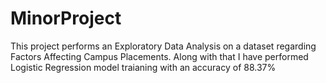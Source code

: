 # MinorProject
This project performs an Exploratory Data Analysis on a dataset regarding Factors Affecting Campus Placements. Along with that I have performed Logistic Regression model traianing with an accuracy of 88.37%
